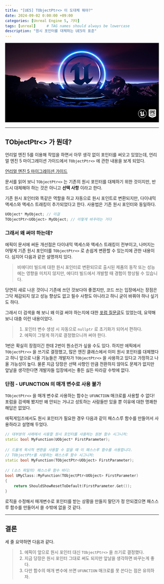 ```yaml
---
title: "[UE5] TObjectPtr<> 이 도대체 뭐야?"
date: 2024-09-02 0:00:00 +09:00
categories: [Unreal Engine 5, 기타]
tags: [unreal]     # TAG names should always be lowercase
description: "원시 포인터를 대체하는 UE5의 표준"
---
```


![](/assets/img/posts/UE5.png)

***

## TObjectPtr<> 가 뭔데?

언리얼 엔진 5를 이용해 작업을 하면서 아무 생각 없이 포인터를 써오고 있었는데, 언리얼 엔진 5 마이그레이션 가이드에서 `TObjectPtr<>` 에 관한 내용을 보게 되었다.

[언리얼 엔진 5 마이그레이션 가이드](https://dev.epicgames.com/documentation/ko-kr/unreal-engine/unreal-engine-5-migration-guide?application_version=5.4)

문서를 읽어 보니 `TObjectPtr<>` 는 기존의 원시 포인터를 대체하기 위한 것이지만, 반드시 대체해야 하는 것은 아니고 **선택 사항** 이라고 한다.

기존 원시 포인터와 똑같은 역할을 하고 자동으로 원시 포인트로 변환되지만, 다이내믹 액세스와 액세스 트래킹이 추가되었다고 한다. 사용법은 기존 원시 포인터와 동일하다.

```cpp
UObject* MyObject; // 이걸
TObjectPtr<UObject> MyObject; // 이렇게 바꾸라는 거다
```

### 그래서 왜 써야 하는데?

에픽이 문서에 써둔 개선점은 다이내믹 액세스와 액세스 트래킹이 전부이고, 나머지는 어떻게 기존 원시 포인터를 `TObjectPtr<>` 로 손쉽게 변환할 수 있는지에 관한 내용이다. 심지어 다음과 같은 설명까지 있다.

> 비에디터 빌드에 대한 원시 포인터로 변환되므로 출시된 제품의 동작 또는 성능에는 영향을 미치지 않지만, 에디터 빌드에서 개발할 때 경험이 향상될 수 있습니다.

당연히 새로 나온 것이니 기존에 쓰던 것보다야 좋겠지만, 코드 쓰는 입장에서는 장점은 그닥 체감되지 않고 성능 향상도 없고 필수 사항도 아니라고 하니 굳이 바꿔야 하나 싶기도 하다.

그래서 더 검색을 해 보니 왜 이걸 써야 하는지에 대한 [포럼 질문글](https://forums.unrealengine.com/t/why-should-i-replace-raw-pointers-with-tobjectptr/232781)도 있었는데, 요약해 보니 대충 이런 내용이었다.

> 1. 포인터 변수 생성 시 자동으로 `nullptr` 로 초기화가 되어서 편하다.
> 2. 에픽이 그렇게 하기로 결정했으니까 써야 한다.

1번은 확실히 장점이긴 한데 2번이 뭔소린가 싶을 수도 있다. 하지만 에픽에서 `TObjectPtr<>` 을 쓰기로 결정했고, 많은 엔진 클래스에서 이미 원시 포인터를 대체했다고 하니 앞으로 나올 기능들은 개발자가 `TObjectPtr<>` 을 사용하고 있다고 가정하고 나올 가능성이 높다. 물론 지금 당장은 선택 사항인 만큼 전환하지 않아도 문제가 없지만 앞날을 생각한다면 개발자들 입장에서는 좋든 싫든 따라갈 수밖에 없다.

### 단점 - UFUNCTION 의 매개 변수로 사용 불가

`TObjectPtr<>` 을 매개 변수로 사용하는 함수는 `UFUNCTION` 매크로를 사용할 수 없다! 포럼을 검색해 봤지만 왜 안되는 거냐고 성토하는 사람들만 있을 뿐 이유에 대한 명쾌한 해답은 없었다. 

에픽게임즈에서도 원시 포인터가 필요한 경우 다음과 같이 패스스루 함수를 만들어서 사용하라고 설명해 두었다.

```cpp
// 대부분의 사례에서 사용할 원시 포인터를 사용하는 원본 함수 시그니처:
static bool MyFunction(UObject* FirstParameter);

// 드물게 묵시적 변환을 사용할 수 없을 때 이 패스스루 함수를 사용합니다.
// TObjectPtr를 사용하는 패스스루 함수 시그니처:
static bool MyFunction(TObjectPtr<UObject> FirstParameter);

// (소스 파일의) 패스스루 함수 바디:
bool UMyClass::MyFunction(TObjectPtr<UObject> FirstParameter)
{
    return ShouldShowResetToDefault(FirstParameter.Get());
}
```

로직을 수정해서 매개변수로 포인터를 받는 상황을 만들지 말던가 정 안되겠으면 패스스루 함수를 만들어서 쓸 수밖에 없을 것 같다.

***

## 결론

세 줄 요약하면 다음과 같다.

> 1. 에픽이 앞으로 원시 포인터 대신 `TObjectPtr<>` 을 쓰기로 결정했다.
> 2. 지금 당장은 원시 포인터 그대로 써도 되지만 앞날을 생각하면 바꾸는게 좋다.
> 3. 다만 함수의 매개 변수에 쓰면 `UFUNCTION` 매크로를 못 쓴다는 점은 유의하자.